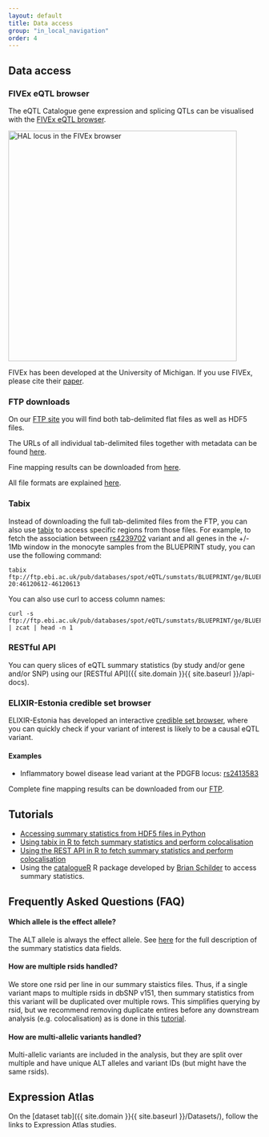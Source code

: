 ```yaml
---
layout: default
title: Data access
group: "in_local_navigation"
order: 4
---
```


## Data access

### FIVEx eQTL browser
The eQTL Catalogue gene expression and splicing QTLs can be visualised with the [FIVEx eQTL browser](https://fivex.sph.umich.edu/).

<img src="../static/HAL.png" alt="HAL locus in the FIVEx browser" width="456" height="460"/>

FIVEx has been developed at the University of Michigan. If you use FIVEx, please cite their [paper](https://doi.org/10.1093/bioinformatics/btab614).

### FTP downloads

On our [FTP site](http://ftp.ebi.ac.uk/pub/databases/spot/eQTL) you will find both tab-delimited flat files as well as HDF5 files. 

The URLs of all individual tab-delimited files together with metadata can be found [here](https://github.com/kauralasoo/eQTL-Catalogue-resources/blob/master/tabix/).

Fine mapping results can be downloaded from [here](ftp://ftp.ebi.ac.uk/pub/databases/spot/eQTL/credible_sets/).

All file formats are explained [here](https://github.com/eQTL-Catalogue/eQTL-Catalogue-resources/blob/master/tabix/Columns.md).

### Tabix

Instead of downloading the full tab-delimited files from the FTP, you can also use [tabix](http://www.htslib.org/doc/tabix.1.html) to access specific regions from those files. For example, to fetch the association between [rs4239702](http://www.ensembl.org/Homo_sapiens/Variation/Explore?r=20:46120112-46121112;v=rs4239702;vdb=variation;vf=528871173) variant and all genes in the +/- 1Mb window in the monocyte samples from the BLUEPRINT study, you can use the following command:

```console
tabix ftp://ftp.ebi.ac.uk/pub/databases/spot/eQTL/sumstats/BLUEPRINT/ge/BLUEPRINT_SE_ge_monocyte.all.tsv.gz 20:46120612-46120613
```

You can also use curl to access column names:
```console
curl -s ftp://ftp.ebi.ac.uk/pub/databases/spot/eQTL/sumstats/BLUEPRINT/ge/BLUEPRINT_SE_ge_monocyte.all.tsv.gz | zcat | head -n 1
```

### RESTful API

You can query slices of eQTL summary statistics (by study and/or gene and/or SNP) using our [RESTful API]({{ site.domain }}{{ site.baseurl }}/api-docs).

### ELIXIR-Estonia credible set browser
ELIXIR-Estonia has developed an interactive [credible set browser](https://elixir.ut.ee/eqtl/), where you can quickly check if your variant of interest is likely to be a causal eQTL variant. 

#### Examples
* Inflammatory bowel disease lead variant at the PDGFB locus: [rs2413583](https://elixir.ut.ee/eqtl/?rsid=rs2413583)

Complete fine mapping results can be downloaded from our [FTP](ftp://ftp.ebi.ac.uk/pub/databases/spot/eQTL/credible_sets/).

## Tutorials

* [Accessing summary statistics from HDF5 files in Python](https://github.com/EBISPOT/SumStats/blob/eqtls/querying_hdf5_basics.ipynb)
* [Using tabix in R to fetch summary statistics and perform colocalisation](http://htmlpreview.github.io/?https://github.com/kauralasoo/eQTL-Catalogue-resources/blob/master/tutorials/tabix_use_case.html)
* [Using the REST API in R to fetch summary statistics and perform colocalisation](http://htmlpreview.github.io/?https://github.com/kauralasoo/eQTL-Catalogue-resources/blob/master/tutorials/eQTL_API_usecase.html)
* Using the [catalogueR](https://github.com/RajLabMSSM/catalogueR) R package developed by [Brian Schilder](https://github.com/bschilder) to access summary statistics.

## Frequently Asked Questions (FAQ)
#### Which allele is the effect allele? 
The ALT allele is always the effect allele. See [here](https://github.com/eQTL-Catalogue/eQTL-Catalogue-resources/blob/master/tabix/Columns.md) for the full description of the summary statistics data fields. 

#### How are multiple rsids handled?
We store one rsid per line in our summary staistics files. Thus, if a single variant maps to multiple rsids in dbSNP v151, then summary statistics from this variant will be duplicated over multiple rows. This simplifies querying by rsid, but we recommend removing duplicate entires before any downstream analysis (e.g. colocalisation) as is done in this [tutorial](http://htmlpreview.github.io/?https://github.com/kauralasoo/eQTL-Catalogue-resources/blob/master/tutorials/tabix_use_case.html). 

#### How are multi-allelic variants handled?
Multi-allelic variants are included in the analysis, but they are split over multiple and have unique ALT alleles and variant IDs (but might have the same rsids).

## Expression Atlas

On the [dataset tab]({{ site.domain }}{{ site.baseurl }}/Datasets/), follow the links to Expression Atlas studies.
